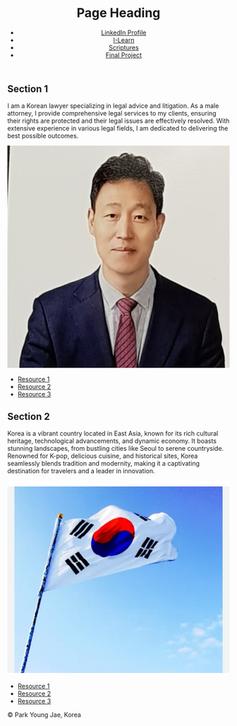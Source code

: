 <!DOCTYPE html>
<html lang="en">
<head>
    <meta charset="UTF-8">
    <meta name="viewport" content="width=device-width, initial-scale=1.0">
    <title>WDD 131 - Dynamic Web Fundamentals - Your Name</title>
    <meta name="description" content="WDD 131 - Dynamic Web Fundamentals. Your Full Name. Keyword summary of page content">
    <meta name="author" content="Your Full Name">
    <link rel="stylesheet" href="base.css">
    <script src="getdates.js" defer></script>
</head>
<body>
    <header>
        <h1>Page Heading</h1>
        <nav>
            <ul>
                <li><a href="https://www.linkedin.com/">LinkedIn Profile</a></li>
                <li><a href="https://byui.instructure.com/">I-Learn</a></li>
                <li><a href="https://www.churchofjesuschrist.org/study/scriptures">Scriptures</a></li>
                <li><a href="#">Final Project</a></li>
            </ul>
        </nav>
    </header>
    <main>
        <section class="card">
            <h2>Section 1</h2>
            <p>I am a Korean lawyer specializing in legal advice and litigation. 
               As a male attorney, I provide comprehensive legal services to my 
               clients, ensuring their rights are protected and their legal issues 
               are effectively resolved. With extensive experience in various 
               legal fields, I am dedicated to delivering the best possible outcomes.</p>
            <img src="images/Example_Image.jpg" alt="Example_Image">
            <ul>
                <li><a href="#">Resource 1</a></li>
                <li><a href="#">Resource 2</a></li>
                <li><a href="#">Resource 3</a></li>
            </ul>
        </section>
        <section class="card">
            <h2>Section 2</h2>
            <p>Korea is a vibrant country located in East Asia, 
                known for its rich cultural heritage, technological advancements, 
                and dynamic economy. It boasts stunning landscapes, from bustling 
                cities like Seoul to serene countryside. Renowned for K-pop, 
                delicious cuisine, and historical sites, Korea seamlessly blends 
                tradition and modernity, making it a captivating destination for 
                travelers and a leader in innovation.</p>
            <img src="images/Flag.png" alt="Flag">
            <ul>
                <li><a href="#">Resource 1</a></li>
                <li><a href="#">Resource 2</a></li>
                <li><a href="#">Resource 3</a></li>
            </ul>
        </section>
    </main>
    <footer>
        <p>&copy; <span id="currentyear"></span> Park Young Jae, Korea</p>
        <p id="lastModified"></p>
    </footer>
</body>
</html>
